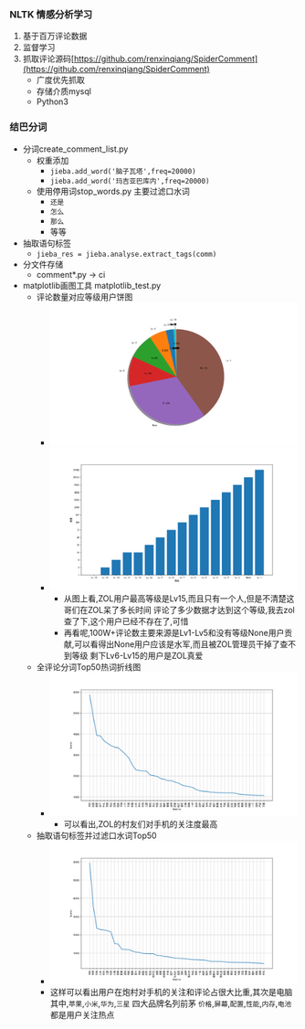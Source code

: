 ### NLTK 情感分析学习

1. 基于百万评论数据
2. 监督学习
3. 抓取评论源码[https://github.com/renxinqiang/SpiderComment](https://github.com/renxinqiang/SpiderComment)
    * 广度优先抓取
    * 存储介质mysql
    * Python3

### 结巴分词
* 分词create_comment_list.py
    * 权重添加
        * ```jieba.add_word('脑子瓦塔',freq=20000)```
        * ```jieba.add_word('玛吉亚巴库内',freq=20000)```
    * 使用停用词stop_words.py 主要过滤口水词
        * ```还是```
        * ```怎么```
        * ```那么```
        * 等等
* 抽取语句标签
    * ```jieba_res = jieba.analyse.extract_tags(comm)```
* 分文件存储
    * comment*.py -> ci
* matplotlib画图工具 matplotlib_test.py
    * 评论数量对应等级用户饼图
        * ![饼状图](/graphics/user_level_cake.png "饼状图")
        * ![柱状图](/graphics/user_level_column.png "柱状图")
            * 从图上看,ZOL用户最高等级是Lv15,而且只有一个人,但是不清楚这哥们在ZOL呆了多长时间
              评论了多少数据才达到这个等级,我去zol查了下,这个用户已经不存在了,可惜
            * 再看呢,100W+评论数主要来源是Lv1-Lv5和没有等级None用户贡献,可以看得出None用户应该是水军,而且被ZOL管理员干掉了查不到等级
              剩下Lv6-Lv15的用户是ZOL真爱
    * 全评论分词Top50热词折线图
        * ![折线图](/graphics/Top50.png "折线图")
            * 可以看出,ZOL的村友们对手机的关注度最高
    * 抽取语句标签并过滤口水词Top50
        * ![折线图](/graphics/Top50_precise.png "折线图")
        * 这样可以看出用户在炮村对手机的关注和评论占很大比重,其次是电脑
          其中,`苹果`,`小米`,`华为`,`三星` 四大品牌名列前茅
          `价格`,`屏幕`,`配置`,`性能`,`内存`,`电池`都是用户关注热点
      